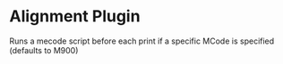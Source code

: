 Alignment Plugin
================
Runs a mecode script before each print if a specific MCode is specified (defaults to M900)
